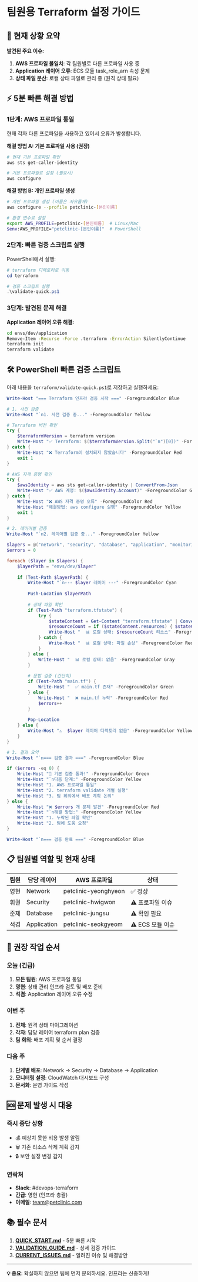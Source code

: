# 팀원용 Terraform 설정 가이드

## 🚨 현재 상황 요약

**발견된 주요 이슈:**
1. **AWS 프로파일 불일치**: 각 팀원별로 다른 프로파일 사용 중
2. **Application 레이어 오류**: ECS 모듈 task_role_arn 속성 문제  
3. **상태 파일 분산**: 로컬 상태 파일로 관리 중 (원격 상태 필요)

## ⚡ 5분 빠른 해결 방법

### 1단계: AWS 프로파일 통일

현재 각자 다른 프로파일을 사용하고 있어서 오류가 발생합니다.

**해결 방법 A: 기본 프로파일 사용 (권장)**
```bash
# 현재 기본 프로파일 확인
aws sts get-caller-identity

# 기본 프로파일로 설정 (필요시)
aws configure
```

**해결 방법 B: 개인 프로파일 생성**
```bash
# 개인 프로파일 생성 (이름은 자유롭게)
aws configure --profile petclinic-[본인이름]

# 환경 변수로 설정
export AWS_PROFILE=petclinic-[본인이름]  # Linux/Mac
$env:AWS_PROFILE="petclinic-[본인이름]"  # PowerShell
```

### 2단계: 빠른 검증 스크립트 실행

PowerShell에서 실행:
```powershell
# terraform 디렉토리로 이동
cd terraform

# 검증 스크립트 실행
.\validate-quick.ps1
```

### 3단계: 발견된 문제 해결

**Application 레이어 오류 해결:**
```bash
cd envs/dev/application
Remove-Item -Recurse -Force .terraform -ErrorAction SilentlyContinue
terraform init
terraform validate
```

## 🛠️ PowerShell 빠른 검증 스크립트

아래 내용을 `terraform/validate-quick.ps1`로 저장하고 실행하세요:

```powershell
Write-Host "=== Terraform 인프라 검증 시작 ===" -ForegroundColor Blue

# 1. 사전 검증
Write-Host "`n1. 사전 검증 중..." -ForegroundColor Yellow

# Terraform 버전 확인
try {
    $terraformVersion = terraform version
    Write-Host "✅ Terraform: $($terraformVersion.Split("`n")[0])" -ForegroundColor Green
} catch {
    Write-Host "❌ Terraform이 설치되지 않았습니다" -ForegroundColor Red
    exit 1
}

# AWS 자격 증명 확인
try {
    $awsIdentity = aws sts get-caller-identity | ConvertFrom-Json
    Write-Host "✅ AWS 계정: $($awsIdentity.Account)" -ForegroundColor Green
} catch {
    Write-Host "❌ AWS 자격 증명 오류" -ForegroundColor Red
    Write-Host "해결방법: aws configure 실행" -ForegroundColor Yellow
    exit 1
}

# 2. 레이어별 검증
Write-Host "`n2. 레이어별 검증 중..." -ForegroundColor Yellow

$layers = @("network", "security", "database", "application", "monitoring")
$errors = 0

foreach ($layer in $layers) {
    $layerPath = "envs/dev/$layer"
    
    if (Test-Path $layerPath) {
        Write-Host "`n--- $layer 레이어 ---" -ForegroundColor Cyan
        
        Push-Location $layerPath
        
        # 상태 파일 확인
        if (Test-Path "terraform.tfstate") {
            try {
                $stateContent = Get-Content "terraform.tfstate" | ConvertFrom-Json
                $resourceCount = if ($stateContent.resources) { $stateContent.resources.Count } else { 0 }
                Write-Host "  📊 로컬 상태: $resourceCount 리소스" -ForegroundColor Blue
            } catch {
                Write-Host "  📊 로컬 상태: 파일 손상" -ForegroundColor Red
            }
        } else {
            Write-Host "  📊 로컬 상태: 없음" -ForegroundColor Gray
        }
        
        # 문법 검증 (간단히)
        if (Test-Path "main.tf") {
            Write-Host "  ✅ main.tf 존재" -ForegroundColor Green
        } else {
            Write-Host "  ❌ main.tf 누락" -ForegroundColor Red
            $errors++
        }
        
        Pop-Location
    } else {
        Write-Host "⚠️  $layer 레이어 디렉토리 없음" -ForegroundColor Yellow
    }
}

# 3. 결과 요약
Write-Host "`n=== 검증 결과 ===" -ForegroundColor Blue

if ($errors -eq 0) {
    Write-Host "🎉 기본 검증 통과!" -ForegroundColor Green
    Write-Host "`n다음 단계:" -ForegroundColor Yellow
    Write-Host "1. AWS 프로파일 통일"
    Write-Host "2. terraform validate 개별 실행"
    Write-Host "3. 팀 회의에서 배포 계획 논의"
} else {
    Write-Host "❌ $errors 개 문제 발견" -ForegroundColor Red
    Write-Host "`n해결 방법:" -ForegroundColor Yellow
    Write-Host "1. 누락된 파일 확인"
    Write-Host "2. 팀에 도움 요청"
}

Write-Host "`n=== 검증 완료 ===" -ForegroundColor Blue
```

## 📋 팀원별 역할 및 현재 상태

| 팀원 | 담당 레이어 | AWS 프로파일 | 상태 |
|------|-------------|--------------|------|
| 영현 | Network | petclinic-yeonghyeon | ✅ 정상 |
| 휘권 | Security | petclinic-hwigwon | ⚠️ 프로파일 이슈 |
| 준제 | Database | petclinic-jungsu | ⚠️ 확인 필요 |
| 석겸 | Application | petclinic-seokgyeom | ⚠️ ECS 모듈 이슈 |

## 🚀 권장 작업 순서

### 오늘 (긴급)
1. **모든 팀원**: AWS 프로파일 통일
2. **영현**: 상태 관리 인프라 검토 및 배포 준비
3. **석겸**: Application 레이어 오류 수정

### 이번 주
1. **전체**: 원격 상태 마이그레이션
2. **각자**: 담당 레이어 terraform plan 검증
3. **팀 회의**: 배포 계획 및 순서 결정

### 다음 주  
1. **단계별 배포**: Network → Security → Database → Application
2. **모니터링 설정**: CloudWatch 대시보드 구성
3. **문서화**: 운영 가이드 작성

## 🆘 문제 발생 시 대응

### 즉시 중단 상황
- 💰 예상치 못한 비용 발생 알림
- 🗑️ 기존 리소스 삭제 계획 감지
- 🔒 보안 설정 변경 감지

### 연락처
- **Slack**: #devops-terraform
- **긴급**: 영현 (인프라 총괄)
- **이메일**: team@petclinic.com

## 📚 필수 문서

1. **[QUICK_START.md](./QUICK_START.md)** - 5분 빠른 시작
2. **[VALIDATION_GUIDE.md](./VALIDATION_GUIDE.md)** - 상세 검증 가이드  
3. **[CURRENT_ISSUES.md](./CURRENT_ISSUES.md)** - 알려진 이슈 및 해결방안

---

**💡 중요**: 확실하지 않으면 팀에 먼저 문의하세요. 인프라는 신중하게!